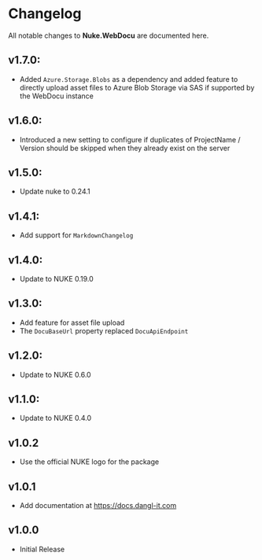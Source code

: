 # Changelog

All notable changes to **Nuke.WebDocu** are documented here.

## v1.7.0:
- Added `Azure.Storage.Blobs` as a dependency and added feature to directly upload asset files to Azure Blob Storage via SAS if supported by the WebDocu instance

## v1.6.0:
- Introduced a new setting to configure if duplicates of ProjectName / Version should be skipped when they already exist on the server

## v1.5.0:
- Update nuke to 0.24.1

## v1.4.1:
- Add support for `MarkdownChangelog`

## v1.4.0:
- Update to NUKE 0.19.0

## v1.3.0:
- Add feature for asset file upload
- The `DocuBaseUrl` property replaced `DocuApiEndpoint`

## v1.2.0:
- Update to NUKE 0.6.0

## v1.1.0:
- Update to NUKE 0.4.0

## v1.0.2
- Use the official NUKE logo for the package

## v1.0.1
- Add documentation at https://docs.dangl-it.com

## v1.0.0
- Initial Release
